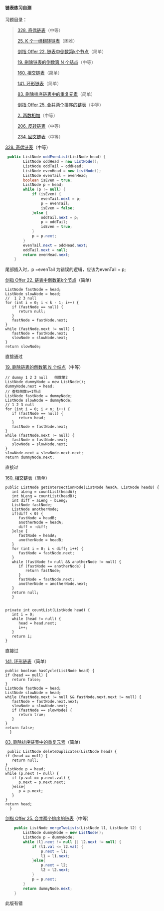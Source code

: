 #### 链表练习自测

习题目录：

>[328. 奇偶链表](https://leetcode-cn.com/problems/odd-even-linked-list/)（中等）
>
>[25. K 个一组翻转链表](https://leetcode-cn.com/problems/reverse-nodes-in-k-group/)（困难）
>
>[剑指 Offer 22. 链表中倒数第k个节点](https://leetcode-cn.com/problems/lian-biao-zhong-dao-shu-di-kge-jie-dian-lcof/)（简单）
>
>[19. 删除链表的倒数第 N 个结点](https://leetcode-cn.com/problems/remove-nth-node-from-end-of-list/)（中等）
>
>[160. 相交链表](https://leetcode-cn.com/problems/intersection-of-two-linked-lists/)（简单） 
>
>[141. 环形链表](https://leetcode-cn.com/problems/linked-list-cycle/)（简单）
>
>[83. 删除排序链表中的重复元素](https://leetcode-cn.com/problems/remove-duplicates-from-sorted-list/)（简单）
>
>[剑指 Offer 25. 合并两个排序的链表](https://leetcode-cn.com/problems/he-bing-liang-ge-pai-xu-de-lian-biao-lcof/)（中等）
>
>[2. 两数相加](https://leetcode-cn.com/problems/add-two-numbers/)（中等）
>
>[206. 反转链表](https://leetcode-cn.com/problems/reverse-linked-list/)（中等）
>
>[234. 回文链表](https://leetcode-cn.com/problems/palindrome-linked-list/)（中等）





[328. 奇偶链表](https://leetcode-cn.com/problems/odd-even-linked-list/)（中等）

```java
 public ListNode oddEvenList(ListNode head) {
		ListNode oddHead = new ListNode();
		ListNode oddTail = oddHead;
		ListNode evenHead = new ListNode();
		ListNode evenTail = evenHead;
		boolean isEven = true;
		ListNode p = head;
		while (p != null) {
			if (isEven) {
				evenTail.next = p;
				p = evenTail;   
				isEven = false;
			}else {
				oddTail.next = p;
				p = oddTail;
				isEven = true;
			}
			p = p.next;
		}
		evenTail.next = oddHead.next;
		oddTail.next = null;
		return evenHead.next;
    }
```

尾部插入时，p =evenTail 为错误的逻辑，应该为evenTail = p;



[剑指 Offer 22. 链表中倒数第k个节点](https://leetcode-cn.com/problems/lian-biao-zhong-dao-shu-di-kge-jie-dian-lcof/)（简单）

```
ListNode fastNode = head;
ListNode slowNode = head;
//  1 2 3 null
for (int i = 0; i < k - 1; i++) {
   if (fastNode == null) {
      return null;
   }
   fastNode = fastNode.next;
}
while (fastNode.next != null) {
   fastNode = fastNode.next;
   slowNode = slowNode.next;
}
return slowNode;
```

直接通过

[19. 删除链表的倒数第 N 个结点](https://leetcode-cn.com/problems/remove-nth-node-from-end-of-list/)（中等）

```
// dummy 1 2 3 null   倒数第2
ListNode dummyNode = new ListNode();
dummyNode.next = head;
// 查找倒数n+1节点
ListNode fastNode = dummyNode;
ListNode slowNode = dummyNode;
// 1 2 3 null
for (int i = 0; i < n; i++) {
   if (fastNode == null) {
      return head;
   }
   fastNode = fastNode.next;
}
while (fastNode.next != null) {
   fastNode = fastNode.next;
   slowNode = slowNode.next;
}
slowNode.next = slowNode.next.next;
return dummyNode.next;
```

直接过



[160. 相交链表](https://leetcode-cn.com/problems/intersection-of-two-linked-lists/)（简单） 

```
public ListNode getIntersectionNode(ListNode headA, ListNode headB) {
   int aLeng = countList(headA);
   int bLeng = countList(headB);
   int diff = aLeng - bLeng;
   ListNode fastNode;
   ListNode anotherNode;
   if(diff < 0) {
      fastNode = headB;
      anotherNode = headA;
      diff = -diff;
   }else {
      fastNode = headA;
      anotherNode = headB;
   }
   for (int i = 0; i < diff; i++) {
      fastNode = fastNode.next;
   }
   while (fastNode != null && anotherNode != null) {
      if (fastNode == anotherNode) {
         return fastNode;
      }
      fastNode = fastNode.next;
      anotherNode = anotherNode.next;
   }
   return null;
   }


private int countList(ListNode head) {
   int i = 0;
   while (head != null) {
      head = head.next;
      i++;
   }
   return i;
}
```

直接过



[141. 环形链表](https://leetcode-cn.com/problems/linked-list-cycle/)（简单）

```
public boolean hasCycle(ListNode head) {
if (head == null) {
   return false;
}
ListNode fastNode = head;
ListNode slowNode = head;
while (fastNode.next != null && fastNode.next.next != null) {
   fastNode = fastNode.next.next;
   slowNode = slowNode.next;
   if (fastNode == slowNode) {
      return true;
   }
}
return false;
  }
```



[83. 删除排序链表中的重复元素](https://leetcode-cn.com/problems/remove-duplicates-from-sorted-list/)（简单）

```
 public ListNode deleteDuplicates(ListNode head) {
if (head == null) {
   return null;
}
ListNode p = head;
while (p.next != null) {
   if (p.val == p.next.val) {
      p.next = p.next.next;
   }else{
      p = p.next;
   }
}
return head;
  }
```

[剑指 Offer 25. 合并两个排序的链表](https://leetcode-cn.com/problems/he-bing-liang-ge-pai-xu-de-lian-biao-lcof/)（中等）

```java
    public ListNode mergeTwoLists(ListNode l1, ListNode l2) {
		ListNode dummyNode = new ListNode();
		ListNode p = dummyNode;
		while (l1.next != null || l2.next != null) {
			if (l1.val <= l2.val) {
				p.next = l1;
				l1 = l1.next;
			}else{
				p.next = l2;
				l2 = l2.next;
			}
			p = p.next;
		}
		return dummyNode.next;
    }
```

此版有错
